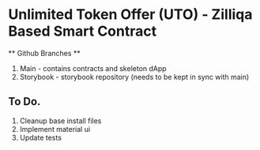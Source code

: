 # Unlimited Token Offer (UTO) - Zilliqa Based Smart Contract

** Github Branches **

1. Main - contains contracts and skeleton dApp
2. Storybook - storybook repository (needs to be kept in sync with main)

To Do.
-----
1. Cleanup base install files
3. Implement material ui
4. Update tests